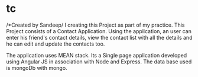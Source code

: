 # tc
/*Created by Sandeep/
I creating this Project as part of my practice.
This Project consists of a Contact Application. Using the application, an user can enter his friend's contact details, view the contact list with all the details and he can edit and update the contacts too.

The application uses MEAN stack. Its a Single page application developed using Angular JS in association with Node and Express. The data base used is mongoDb with mongo.
